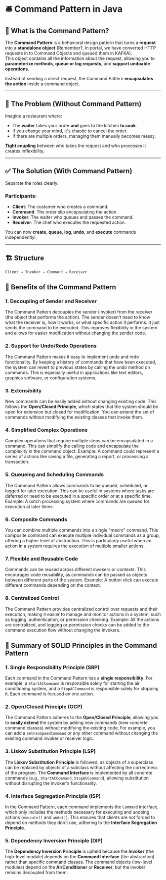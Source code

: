 # 🛎️ Command Pattern in Java

## 📌 What is the Command Pattern?

The **Command Pattern** is a behavioral design pattern that turns a **request** into a **standalone object** (Remember?, In portal, we have converted HTTP requests in to Command Objects and queued them in KAFKA).  
This object contains all the information about the request, allowing you to **parameterize methods**, **queue or log requests**, and **support undoable operations**.

Instead of sending a direct request, the Command Pattern **encapsulates the action** inside a command object.

---

## 🚫 The Problem (Without Command Pattern)

Imagine a restaurant where:
- The **waiter** takes your order **and** goes to the kitchen **to cook**.
- If you change your mind, it's chaotic to cancel the order.
- If there are multiple orders, managing them manually becomes messy.

**Tight coupling** between who takes the request and who processes it creates inflexibility.

---

## ✅ The Solution (With Command Pattern)

Separate the roles clearly:

### Participants:
- **Client**: The customer who creates a command.
- **Command**: The order slip encapsulating the action.
- **Invoker**: The waiter who queues and passes the command.
- **Receiver**: The chef who executes the requested action.

You can now **create**, **queue**, **log**, **undo**, and **execute** commands independently!

---

## 🏗️ Structure

```plaintext
Client → Invoker → Command → Receiver

```


## 🏅 Benefits of the Command Pattern

### 1. **Decoupling of Sender and Receiver**
The Command Pattern decouples the sender (invoker) from the receiver (the object that performs the action). The sender doesn't need to know what the receiver is, how it works, or what specific action it performs. It just sends the command to be executed.
This improves flexibility in the system and allows for easier modification without changing the sender code.

### 2. **Support for Undo/Redo Operations**
The Command Pattern makes it easy to implement undo and redo functionality. By keeping a history of commands that have been executed, the system can revert to previous states by calling the undo method on commands.
This is especially useful in applications like text editors, graphics software, or configuration systems.

### 3. **Extensibility**
New commands can be easily added without changing existing code. This follows the **Open/Closed Principle**, which states that the system should be open for extension but closed for modification.
You can extend the set of commands without modifying the existing classes that invoke them.

### 4. **Simplified Complex Operations**
Complex operations that require multiple steps can be encapsulated in a command. This can simplify the calling code and encapsulate the complexity in the command object.
Example: A command could represent a series of actions like saving a file, generating a report, or processing a transaction.

### 5. **Queueing and Scheduling Commands**
The Command Pattern allows commands to be queued, scheduled, or logged for later execution. This can be useful in systems where tasks are deferred or need to be executed in a specific order or at a specific time.
Example: A batch processing system where commands are queued for execution at later times.

### 6. **Composite Commands**
You can combine multiple commands into a single "macro" command. This composite command can execute multiple individual commands as a group, offering a higher level of abstraction.
This is particularly useful when an action in a system requires the execution of multiple smaller actions.

### 7. **Flexible and Reusable Code**
Commands can be reused across different invokers or contexts. This encourages code reusability, as commands can be passed as objects between different parts of the system.
Example: A button click can execute different commands depending on the context.

### 8. **Centralized Control**
The Command Pattern provides centralized control over requests and their execution, making it easier to manage and monitor actions in a system, such as logging, authentication, or permission checking.
Example: All the actions are centralized, and logging or permission checks can be added to the command execution flow without changing the invokers.

##


## 🏅 Summary of SOLID Principles in the Command Pattern

### 1. **Single Responsibility Principle (SRP)**
Each command in the Command Pattern has a **single responsibility**. For example, a `StartACCommand` is responsible solely for starting the air conditioning system, and a `StopACCommand` is responsible solely for stopping it. Each command is focused on one action.

### 2. **Open/Closed Principle (OCP)**
The Command Pattern adheres to the **Open/Closed Principle**, allowing you to **easily extend** the system by adding new commands (new concrete command classes) without modifying the existing code. For example, you can add a `SetFanSpeedCommand` or any other command without changing the existing command invoker or receiver logic.

### 3. **Liskov Substitution Principle (LSP)**
The **Liskov Substitution Principle** is followed, as objects of a superclass can be replaced by objects of a subclass without affecting the correctness of the program. The **Command Interface** is implemented by all concrete commands (e.g., `StartACCommand`, `StopACCommand`), allowing substitution without disrupting the invoker's functionality.

### 4. **Interface Segregation Principle (ISP)**
In the Command Pattern, each command implements the `Command` interface, which only includes the methods necessary for executing and undoing actions (`execute()` and `undo()`). This ensures that clients are not forced to depend on methods they don't use, adhering to the **Interface Segregation Principle**.

### 5. **Dependency Inversion Principle (DIP)**
The **Dependency Inversion Principle** is upheld because the **Invoker** (the high-level module) depends on the **Command Interface** (the abstraction) rather than specific command classes. The command objects (low-level modules) depend on the **AirConditioner** or **Receiver**, but the invoker remains decoupled from them.

##
